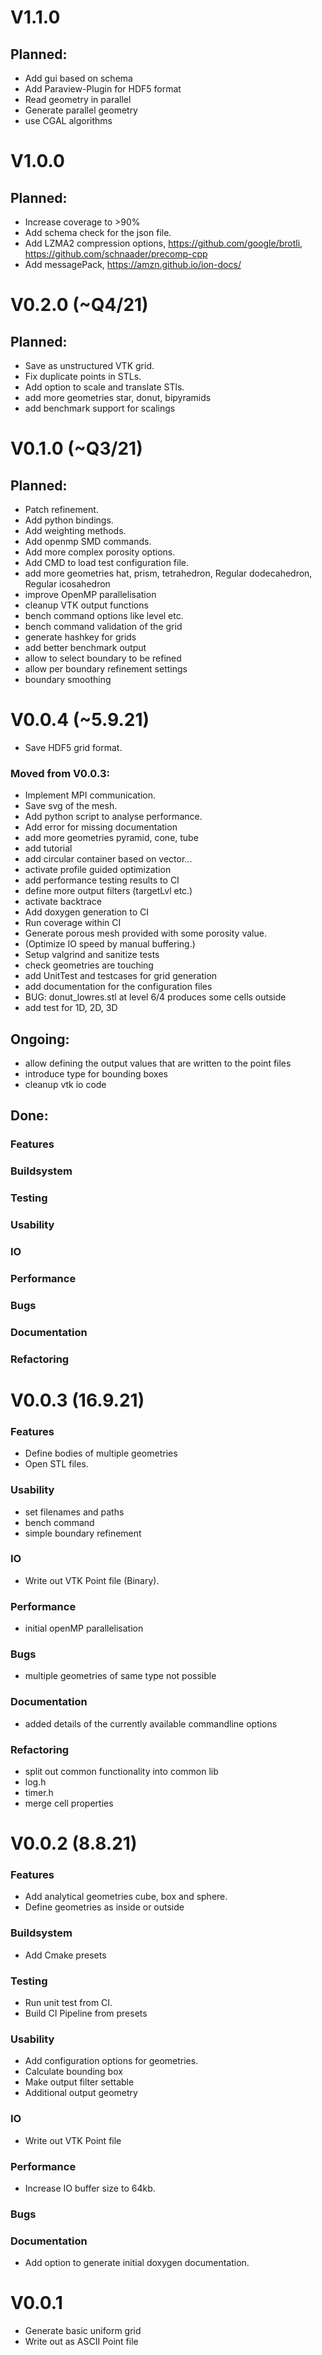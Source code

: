 # V1.1.0

## Planned:

- Add gui based on schema
- Add Paraview-Plugin for HDF5 format
- Read geometry in parallel
- Generate parallel geometry
- use CGAL algorithms

# V1.0.0

## Planned:

- Increase coverage to >90%
- Add schema check for the json file.
- Add LZMA2 compression options, https://github.com/google/brotli, https://github.com/schnaader/precomp-cpp
- Add messagePack, https://amzn.github.io/ion-docs/

# V0.2.0  (~Q4/21)

## Planned:

- Save as unstructured VTK grid.
- Fix duplicate points in STLs.
- Add option to scale and translate STls.
- add more geometries star, donut, bipyramids
- add benchmark support for scalings

# V0.1.0 (~Q3/21)

## Planned:

- Patch refinement.
- Add python bindings.
- Add weighting methods.
- Add openmp SMD commands.
- Add more complex porosity options.
- Add CMD to load test configuration file.
- add more geometries hat, prism, tetrahedron, Regular dodecahedron, Regular icosahedron
- improve OpenMP parallelisation
- cleanup VTK output functions
- bench command options like level etc.
- bench command validation of the grid
- generate hashkey for grids
- add better benchmark output
- allow to select boundary to be refined
- allow per boundary refinement settings
- boundary smoothing

# V0.0.4 (~5.9.21)

- Save HDF5 grid format.

### Moved from V0.0.3:

- Implement MPI communication.
- Save svg of the mesh.
- Add python script to analyse performance.
- Add error for missing documentation
- add more geometries pyramid, cone, tube
- add tutorial
- add circular container based on vector...
- activate profile guided optimization
- add performance testing results to CI
- define more output filters (targetLvl etc.)
- activate backtrace
- Add doxygen generation to CI
- Run coverage within CI
- Generate porous mesh provided with some porosity value.
- (Optimize IO speed by manual buffering.)
- Setup valgrind and sanitize tests
- check geometries are touching
- add UnitTest and testcases for grid generation
- add documentation for the configuration files
- BUG: donut_lowres.stl at level 6/4 produces some cells outside
- add test for 1D, 2D, 3D

## Ongoing:

- allow defining the output values that are written to the point files
- introduce type for bounding boxes
- cleanup vtk io code

## Done:

### Features

### Buildsystem

### Testing

### Usability

### IO

### Performance

### Bugs

### Documentation

### Refactoring

# V0.0.3 (16.9.21)

### Features

- Define bodies of multiple geometries
- Open STL files.

### Usability

- set filenames and paths
- bench command
- simple boundary refinement

### IO

- Write out VTK Point file (Binary).

### Performance

- initial openMP parallelisation

### Bugs

- multiple geometries of same type not possible

### Documentation

- added details of the currently available commandline options

### Refactoring

- split out common functionality into common lib
- log.h
- timer.h
- merge cell properties

# V0.0.2 (8.8.21)

### Features

- Add analytical geometries cube, box and sphere.
- Define geometries as inside or outside

### Buildsystem

- Add Cmake presets

### Testing
- Run unit test from CI.
- Build CI Pipeline from presets


### Usability
- Add configuration options for geometries.
- Calculate bounding box
- Make output filter settable
- Additional output geometry


### IO
- Write out VTK Point file

### Performance
- Increase IO buffer size to 64kb.

### Bugs

### Documentation
- Add option to generate initial doxygen documentation.


# V0.0.1

- Generate basic uniform grid
- Write out as ASCII Point file